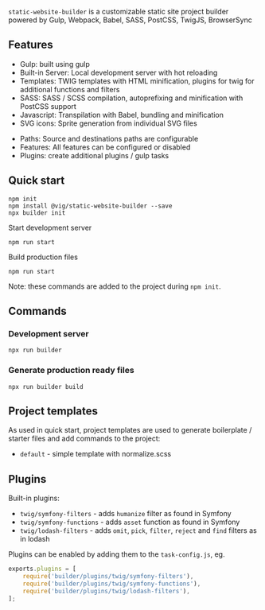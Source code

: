 `static-website-builder` is a customizable static site project builder powered by Gulp, Webpack, Babel, SASS, PostCSS, TwigJS, BrowserSync

## Features

- Gulp: built using gulp
- Built-in Server: Local development server with hot reloading
- Templates: TWIG templates with HTML minification, plugins for twig for additional functions and filters
- SASS: SASS / SCSS compilation, autoprefixing and minification with PostCSS support
- Javascript: Transpilation with Babel, bundling and minification
- SVG icons: Sprite generation from individual SVG files


* Paths: Source and destinations paths are configurable
* Features: All features can be configured or disabled
* Plugins: create additional plugins / gulp tasks

## Quick start

```
npm init
npm install @vig/static-website-builder --save
npx builder init
```

Start development server
```
npm run start
```

Build production files
```
npm run start
```

Note: these commands are added to the project during `npm init`.

## Commands

### Development server

```npx run builder```

### Generate production ready files

```npx run builder build```

## Project templates

As used in quick start, project templates are used to generate boilerplate / starter files and add commands to the project:

- `default` - simple template with normalize.scss


## Plugins

Built-in plugins:
- `twig/symfony-filters` - adds `humanize` filter as found in Symfony
- `twig/symfony-functions` - adds `asset` function as found in Symfony
- `twig/lodash-filters` - adds `omit`, `pick`, `filter`, `reject` and `find` filters as in lodash

Plugins can be enabled by adding them to the `task-config.js`, eg.

```js
exports.plugins = [
    require('builder/plugins/twig/symfony-filters'),
    require('builder/plugins/twig/symfony-functions'),
    require('builder/plugins/twig/lodash-filters'),
];
```
